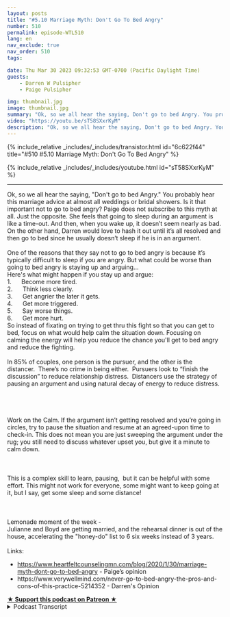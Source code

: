 ```yaml
---
layout: posts
title: "#5.10 Marriage Myth: Don't Go To Bed Angry"
number: 510
permalink: episode-WTL510
lang: en
nav_exclude: true
nav_order: 510
tags:

date: Thu Mar 30 2023 09:32:53 GMT-0700 (Pacific Daylight Time)
guests:
    - Darren W Pulsipher
    - Paige Pulsipher

img: thumbnail.jpg
image: thumbnail.jpg
summary: "Ok, so we all hear the saying, Don't go to bed Angry. You probably hear this marriage advice at almost all weddings or bridal showers. Is it that important not to go to bed angry? Paige does not subscribe to this myth at all. Just the opposite. She feels that going to sleep during an argument is like a time-out. And then, when you wake up, it doesn’t seem nearly as bad. On the other hand, Darren would love to hash it out until it’s all resolved and then go to bed since he usually doesn’t sleep if he is in an argument.  One of the reasons that they say not to go to bed angry is because it’s typically difficult to sleep if you are angry. But what could be worse than going to bed angry is staying up and arguing...Here's what might happen if you stay up and argue:1.      Become more tired.2.      Think less clearly.3.      Get angrier the later it gets.4.      Get more triggered.5.      Say worse things.6.      Get more hurt.So instead of fixating on trying to get thru this fight so that you can get to bed, focus on what would help calm the situation down. Focusing on calming the energy will help you reduce the chance you'll get to bed angry and reduce the fighting.  In 85% of couples, one person is the pursuer, and the other is the distancer.  There’s no crime in being either.  Pursuers look to “finish the discussion” to reduce relationship distress.  Distancers use the strategy of pausing an argument and using natural decay of energy to reduce distress.    Work on the Calm. If the argument isn’t getting resolved and you’re going in circles, try to pause the situation and resume at an agreed-upon time to check-in. This does not mean you are just sweeping the argument under the rug; you still need to discuss whatever upset you, but give it a minute to calm down.  This is a complex skill to learn, pausing,  but it can be helpful with some effort. This might not work for everyone, some might want to keep going at it, but I say, get some sleep and some distance!  Lemonade moment of the week - Julianne and Boyd are getting married, and the rehearsal dinner is out of the house, accelerating the honey-do list to 6 six weeks instead of 3 years. Links: https://www.heartfeltcounselingmn.com/blog/2020/1/30/marriage-myth-dont-go-to-bed-angry - Paige’s opinionhttps://www.verywellmind.com/never-go-to-bed-angry-the-pros-and-cons-of-this-practice-5214352 - Darren's Opinion"
video: "https://youtu.be/sT58SXxrKyM"
description: "Ok, so we all hear the saying, Don't go to bed Angry. You probably hear this marriage advice at almost all weddings or bridal showers. Is it that important not to go to bed angry? Paige does not subscribe to this myth at all. Just the opposite. She feels that going to sleep during an argument is like a time-out. And then, when you wake up, it doesn’t seem nearly as bad. On the other hand, Darren would love to hash it out until it’s all resolved and then go to bed since he usually doesn’t sleep if he is in an argument.  One of the reasons that they say not to go to bed angry is because it’s typically difficult to sleep if you are angry. But what could be worse than going to bed angry is staying up and arguing...Here's what might happen if you stay up and argue:1.      Become more tired.2.      Think less clearly.3.      Get angrier the later it gets.4.      Get more triggered.5.      Say worse things.6.      Get more hurt.So instead of fixating on trying to get thru this fight so that you can get to bed, focus on what would help calm the situation down. Focusing on calming the energy will help you reduce the chance you'll get to bed angry and reduce the fighting.  In 85% of couples, one person is the pursuer, and the other is the distancer.  There’s no crime in being either.  Pursuers look to “finish the discussion” to reduce relationship distress.  Distancers use the strategy of pausing an argument and using natural decay of energy to reduce distress.    Work on the Calm. If the argument isn’t getting resolved and you’re going in circles, try to pause the situation and resume at an agreed-upon time to check-in. This does not mean you are just sweeping the argument under the rug; you still need to discuss whatever upset you, but give it a minute to calm down.  This is a complex skill to learn, pausing,  but it can be helpful with some effort. This might not work for everyone, some might want to keep going at it, but I say, get some sleep and some distance!  Lemonade moment of the week - Julianne and Boyd are getting married, and the rehearsal dinner is out of the house, accelerating the honey-do list to 6 six weeks instead of 3 years. Links: https://www.heartfeltcounselingmn.com/blog/2020/1/30/marriage-myth-dont-go-to-bed-angry - Paige’s opinionhttps://www.verywellmind.com/never-go-to-bed-angry-the-pros-and-cons-of-this-practice-5214352 - Darren's Opinion"
---
```


<div>
{% include_relative _includes/_includes/transistor.html id="6c622f44" title="#510 #5.10 Marriage Myth: Don't Go To Bed Angry" %}

{% include_relative _includes/_includes/youtube.html id="sT58SXxrKyM" %}
</div>

---

<html><head></head><body><div>Ok, so we all hear the saying, "Don't go to bed Angry." You probably hear this marriage advice at almost all weddings or bridal showers. Is it that important not to go to bed angry? Paige does not subscribe to this myth at all. Just the opposite. She feels that going to sleep during an argument is like a time-out. And then, when you wake up, it doesn’t seem nearly as bad. On the other hand, Darren would love to hash it out until it’s all resolved and then go to bed since he usually doesn’t sleep if he is in an argument.&nbsp;</div><div>&nbsp;</div><div>One of the reasons that they say not to go to bed angry is because it’s typically difficult to sleep if you are angry. But what could be worse than going to bed angry is staying up and arguing...</div><div>Here's what might happen if you stay up and argue:</div><div>1.&nbsp; &nbsp; &nbsp; Become more tired.</div><div>2.&nbsp; &nbsp; &nbsp; Think less clearly.</div><div>3.&nbsp; &nbsp; &nbsp; Get angrier the later it gets.</div><div>4.&nbsp; &nbsp; &nbsp; Get more triggered.</div><div>5.&nbsp; &nbsp; &nbsp; Say worse things.</div><div>6.&nbsp; &nbsp; &nbsp; Get more hurt.</div><div>So instead of fixating on trying to get thru this fight so that you can get to bed, focus on what would help calm the situation down. Focusing on calming the energy will help you reduce the chance you'll get to bed angry and reduce the fighting.&nbsp;</div><div>&nbsp;</div><div>In 85% of couples, one person is the pursuer, and the other is the distancer.&nbsp; There’s no crime in being either.&nbsp; Pursuers look to “finish the discussion” to reduce relationship distress.&nbsp; Distancers use the strategy of pausing an argument and using natural decay of energy to reduce distress. &nbsp;</div><div><br>&nbsp;<br>&nbsp;</div><div>Work on the Calm. If the argument isn’t getting resolved and you’re going in circles, try to pause the situation and resume at an agreed-upon time to check-in. This does not mean you are just sweeping the argument under the rug; you still need to discuss whatever upset you, but give it a minute to calm down.</div><div><br>&nbsp;<br>&nbsp;</div><div>This is a complex skill to learn, pausing,&nbsp; but it can be helpful with some effort. This might not work for everyone, some might want to keep going at it, but I say, get some sleep and some distance!</div><div><br>&nbsp;<br>&nbsp;</div><div>Lemonade moment of the week -&nbsp;</div><div>Julianne and Boyd are getting married, and the rehearsal dinner is out of the house, accelerating the "honey-do" list to 6 six weeks instead of 3 years.</div><div>&nbsp;</div><div>Links:&nbsp;</div><ul><li><a href="https://www.heartfeltcounselingmn.com/blog/2020/1/30/marriage-myth-dont-go-to-bed-angry">https://www.heartfeltcounselingmn.com/blog/2020/1/30/marriage-myth-dont-go-to-bed-angry</a> - Paige’s opinion</li><li>https://www.verywellmind.com/never-go-to-bed-angry-the-pros-and-cons-of-this-practice-5214352 - Darren's Opinion</li></ul>
<strong>
  <a href="https://www.patreon.com/wheresthelemonade" target="_donate" rel="payment" title="★ Support this podcast on Patreon ★">★ Support this podcast on Patreon ★</a>
</strong></body></html>

<details>
<summary> Podcast Transcript </summary>

<p></p>

</details>
